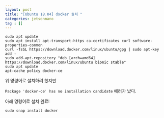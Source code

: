 ```yaml
---
layout: post
title: "[Ubuntu 18.04] docker 설치 "
categories: jetsonnano
tag : []
---
```


```
sudo apt update
sudo apt install apt-transport-https ca-certificates curl software-properties-common
curl -fsSL https://download.docker.com/linux/ubuntu/gpg | sudo apt-key add -
sudo add-apt-repository "deb [arch=amd64] https://download.docker.com/linux/ubuntu bionic stable"
sudo apt update
apt-cache policy docker-ce
```

위 명령어로 설치하려 했지만  

`Package 'docker-ce' has no installation candidate` 에러가 났다.  

아래 명령어로 설치 완료!  

```
sudo snap install docker
```
